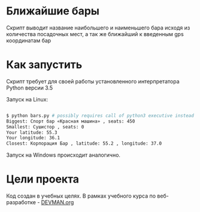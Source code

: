 # Ближайшие бары

Скрипт выводит название наибольшего и наименьшего бара исходя из количества посадочных мест,
а так же ближайший к введенным gps координатам бар

# Как запустить

Скрипт требует для своей работы установленного интерпретатора Python версии 3.5

Запуск на Linux:

```bash

$ python bars.py # possibly requires call of python3 executive instead of just python
Biggest: Спорт бар «Красная машина» , seats: 450
Smallest: Сушистор , seats: 0
Your latitude: 55.3
Your longitude: 36.1
Closest: Корпорация Бар , latitude: 55.2 , longitude: 37.0

```

Запуск на Windows происходит аналогично.

# Цели проекта

Код создан в учебных целях. В рамках учебного курса по веб-разработке - [DEVMAN.org](https://devman.org)
